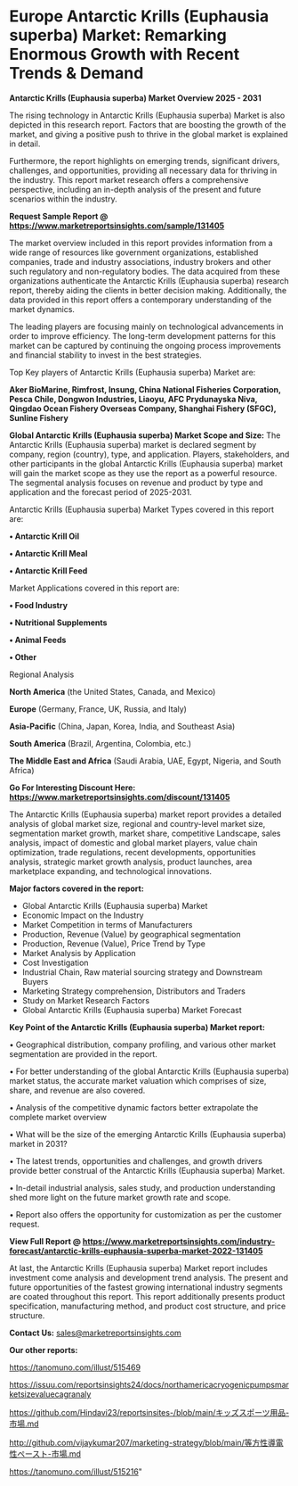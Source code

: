 # Europe Antarctic Krills (Euphausia superba) Market: Remarking Enormous Growth with Recent Trends & Demand

<Strong> Antarctic Krills (Euphausia superba) Market Overview 2025 - 2031</strong>

The rising technology in Antarctic Krills (Euphausia superba) Market is also depicted in this research report. Factors that are boosting the growth of the market, and giving a positive push to thrive in the global market is explained in detail.

Furthermore, the report highlights on emerging trends, significant drivers, challenges, and opportunities, providing all necessary data for thriving in the industry. This report market research offers a comprehensive perspective, including an in-depth analysis of the present and future scenarios within the industry.

<strong>Request Sample Report @ <a href=https://www.marketreportsinsights.com/sample/131405>https://www.marketreportsinsights.com/sample/131405</a></strong>

The market overview included in this report provides information from a wide range of resources like government organizations, established companies, trade and industry associations, industry brokers and other such regulatory and non-regulatory bodies. The data acquired from these organizations authenticate the Antarctic Krills (Euphausia superba) research report, thereby aiding the clients in better decision making. Additionally, the data provided in this report offers a contemporary understanding of the market dynamics.

The leading players are focusing mainly on technological advancements in order to improve efficiency. The long-term development patterns for this market can be captured by continuing the ongoing process improvements and financial stability to invest in the best strategies.

Top Key players of Antarctic Krills (Euphausia superba) Market are:

<strong>Aker BioMarine, Rimfrost, Insung, China National Fisheries Corporation, Pesca Chile, Dongwon Industries, Liaoyu, AFC Prydunayska Niva, Qingdao Ocean Fishery Overseas Company, Shanghai Fishery (SFGC), Sunline Fishery</strong>

<strong><b>Global Antarctic Krills (Euphausia superba) Market Scope and Size:</b></strong>
The Antarctic Krills (Euphausia superba) market is declared segment by company, region (country), type, and application. Players, stakeholders, and other participants in the global Antarctic Krills (Euphausia superba) market will gain the market scope as they use the report as a powerful resource. The segmental analysis focuses on revenue and product by type and application and the forecast period of 2025-2031.

Antarctic Krills (Euphausia superba) Market Types covered in this report are:

<strong>• Antarctic Krill Oil

• Antarctic Krill Meal

• Antarctic Krill Feed</strong>

Market Applications covered in this report are:

<strong>• Food Industry

• Nutritional Supplements

• Animal Feeds

• Other</strong> 

Regional Analysis

<strong>North America</strong> (the United States, Canada, and Mexico)

<strong>Europe</strong> (Germany, France, UK, Russia, and Italy)

<strong>Asia-Pacific</strong> (China, Japan, Korea, India, and Southeast Asia)

<strong>South America</strong> (Brazil, Argentina, Colombia, etc.)

<strong>The Middle East and Africa</strong> (Saudi Arabia, UAE, Egypt, Nigeria, and South Africa)

<strong>Go For Interesting Discount Here: <a href=https://www.marketreportsinsights.com/discount/131405>https://www.marketreportsinsights.com/discount/131405</a></strong>

The Antarctic Krills (Euphausia superba) market report provides a detailed analysis of global market size, regional and country-level market size, segmentation market growth, market share, competitive Landscape, sales analysis, impact of domestic and global market players, value chain optimization, trade regulations, recent developments, opportunities analysis, strategic market growth analysis, product launches, area marketplace expanding, and technological innovations.

<strong><b>Major factors covered in the report:</b></strong>
<ul>
  <li>Global Antarctic Krills (Euphausia superba) Market </li>
  <li>Economic Impact on the Industry</li>
  <li>Market Competition in terms of Manufacturers</li>
  <li>Production, Revenue (Value) by geographical segmentation</li>
  <li>Production, Revenue (Value), Price Trend by Type</li>
  <li>Market Analysis by Application</li>
  <li>Cost Investigation</li>
  <li>Industrial Chain, Raw material sourcing strategy and Downstream Buyers</li>
  <li>Marketing Strategy comprehension, Distributors and Traders</li>
  <li>Study on Market Research Factors</li>
  <li>Global Antarctic Krills (Euphausia superba) Market Forecast</li>
</ul>

<strong><b>Key Point of the Antarctic Krills (Euphausia superba) Market report:</b></strong>

• Geographical distribution, company profiling, and various other market segmentation are provided in the report.

• For better understanding of the global Antarctic Krills (Euphausia superba) market status, the accurate market valuation which comprises of size, share, and revenue are also covered.

• Analysis of the competitive dynamic factors better extrapolate the complete market overview

• What will be the size of the emerging Antarctic Krills (Euphausia superba) market in 2031?

• The latest trends, opportunities and challenges, and growth drivers provide better construal of the Antarctic Krills (Euphausia superba) Market.

• In-detail industrial analysis, sales study, and production understanding shed more light on the future market growth rate and scope.

• Report also offers the opportunity for customization as per the customer request.

<strong><b>View Full Report @ <a href=https://www.marketreportsinsights.com/industry-forecast/antarctic-krills-euphausia-superba-market-2022-131405>https://www.marketreportsinsights.com/industry-forecast/antarctic-krills-euphausia-superba-market-2022-131405</a></b></strong>


At last, the Antarctic Krills (Euphausia superba) Market report includes investment come analysis and development trend analysis. The present and future opportunities of the fastest growing international industry segments are coated throughout this report. This report additionally presents product specification, manufacturing method, and product cost structure, and price structure.

<strong>Contact Us:</strong>
sales@marketreportsinsights.com

<strong>Our other reports:</strong>

<a href=https://tanomuno.com/illust/515469>https://tanomuno.com/illust/515469</a>

<a href=https://issuu.com/reportsinsights24/docs/northamericacryogenicpumpsmarketsizevaluecagranaly>https://issuu.com/reportsinsights24/docs/northamericacryogenicpumpsmarketsizevaluecagranaly</a>

<a href=https://github.com/Hindavi23/reportsinsites-/blob/main/キッズスポーツ用品-市場.md>https://github.com/Hindavi23/reportsinsites-/blob/main/キッズスポーツ用品-市場.md</a>

<a href=http://github.com/vijaykumar207/marketing-strategy/blob/main/等方性導電性ペースト-市場.md>http://github.com/vijaykumar207/marketing-strategy/blob/main/等方性導電性ペースト-市場.md</a>

<a href=https://tanomuno.com/illust/515216>https://tanomuno.com/illust/515216</a>"
